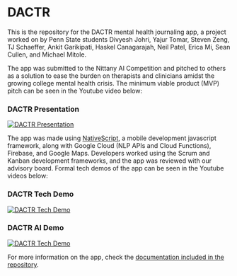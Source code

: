 # DACTR

This is the repository for the DACTR mental health journaling app, a project worked on by Penn State students Divyesh Johri, Yajur Tomar, Steven Zeng, TJ Schaeffer, Ankit Garikipati, Haskel Canagarajah, Neil Patel, Erica Mi, Sean Cullen, and Michael Mitole.

The app was submitted to the Nittany AI Competition and pitched to others as a solution to ease the burden on therapists and clinicians amidst the growing college mental health crisis. The minimum viable product (MVP) pitch can be seen in the Youtube video below:

### DACTR Presentation
[![DACTR Presentation](http://img.youtube.com/vi/DpVwCKWFd8k/0.jpg)](https://www.youtube.com/watch?v=DpVwCKWFd8k)

The app was made using [NativeScript](https://nativescript.org/), a mobile development javascript framework, along with Google Cloud (NLP APIs and Cloud Functions), Firebase, and Google Maps. Developers worked using the Scrum and Kanban development frameworks, and the app was reviewed with our advisory board. Formal tech demos of the app can be seen in the Youtube videos below:

### DACTR Tech Demo
[![DACTR Tech Demo](http://img.youtube.com/vi/2tTkzdhkGiQ/0.jpg)](https://www.youtube.com/watch?v=2tTkzdhkGiQ)
### DACTR AI Demo
[![DACTR Tech Demo](http://img.youtube.com/vi/Hqq4ZpJXFCw/0.jpg)](https://www.youtube.com/watch?v=Hqq4ZpJXFCw)

For more information on the app, check the [documentation included in the repository](https://github.com/Divyesh-Johri/dactr_app/blob/0c0b743b7520e460deb157008cc41b9dd8eca259/documentation/DACTR%20Documentation%20Final.pdf).
